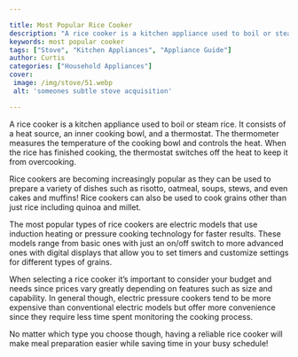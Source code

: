 ```yaml
---

title: Most Popular Rice Cooker
description: "A rice cooker is a kitchen appliance used to boil or steam rice. It consists of a heat source, an inner cooking bowl, and a thermo...get more detail"
keywords: most popular cooker
tags: ["Stove", "Kitchen Appliances", "Appliance Guide"]
author: Curtis
categories: ["Household Appliances"]
cover: 
 image: /img/stove/51.webp
 alt: 'someones subtle stove acquisition'

---
```


A rice cooker is a kitchen appliance used to boil or steam rice. It consists of a heat source, an inner cooking bowl, and a thermostat. The thermometer measures the temperature of the cooking bowl and controls the heat. When the rice has finished cooking, the thermostat switches off the heat to keep it from overcooking.

Rice cookers are becoming increasingly popular as they can be used to prepare a variety of dishes such as risotto, oatmeal, soups, stews, and even cakes and muffins! Rice cookers can also be used to cook grains other than just rice including quinoa and millet. 

The most popular types of rice cookers are electric models that use induction heating or pressure cooking technology for faster results. These models range from basic ones with just an on/off switch to more advanced ones with digital displays that allow you to set timers and customize settings for different types of grains. 

When selecting a rice cooker it’s important to consider your budget and needs since prices vary greatly depending on features such as size and capability. In general though, electric pressure cookers tend to be more expensive than conventional electric models but offer more convenience since they require less time spent monitoring the cooking process. 

No matter which type you choose though, having a reliable rice cooker will make meal preparation easier while saving time in your busy schedule!
